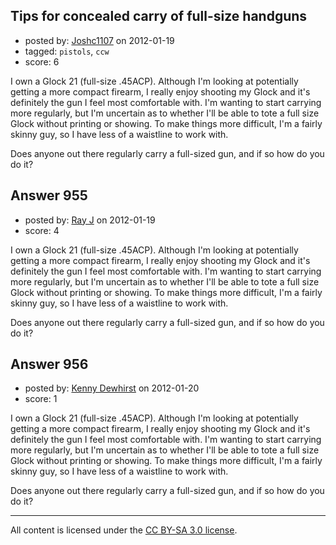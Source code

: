 ## Tips for concealed carry of full-size handguns

- posted by: [Joshc1107](https://stackexchange.com/users/-1/69-joshc1107) on 2012-01-19
- tagged: `pistols`, `ccw`
- score: 6

I own a Glock 21 (full-size .45ACP).  Although I'm looking at potentially getting a more compact firearm, I really enjoy shooting my Glock and it's definitely the gun I feel most comfortable with.  I'm wanting to start carrying more regularly, but I'm uncertain as to whether I'll be able to tote a full size Glock without printing or showing.  To make things more difficult, I'm a fairly skinny guy, so I have less of a waistline to work with.

Does anyone out there regularly carry a full-sized gun, and if so how do you do it?


## Answer 955

- posted by: [Ray J](https://stackexchange.com/users/-1/166-ray-j) on 2012-01-19
- score: 4

I own a Glock 21 (full-size .45ACP).  Although I'm looking at potentially getting a more compact firearm, I really enjoy shooting my Glock and it's definitely the gun I feel most comfortable with.  I'm wanting to start carrying more regularly, but I'm uncertain as to whether I'll be able to tote a full size Glock without printing or showing.  To make things more difficult, I'm a fairly skinny guy, so I have less of a waistline to work with.

Does anyone out there regularly carry a full-sized gun, and if so how do you do it?


## Answer 956

- posted by: [Kenny Dewhirst](https://stackexchange.com/users/-1/363-kenny-dewhirst) on 2012-01-20
- score: 1

I own a Glock 21 (full-size .45ACP).  Although I'm looking at potentially getting a more compact firearm, I really enjoy shooting my Glock and it's definitely the gun I feel most comfortable with.  I'm wanting to start carrying more regularly, but I'm uncertain as to whether I'll be able to tote a full size Glock without printing or showing.  To make things more difficult, I'm a fairly skinny guy, so I have less of a waistline to work with.

Does anyone out there regularly carry a full-sized gun, and if so how do you do it?



---

All content is licensed under the [CC BY-SA 3.0 license](https://creativecommons.org/licenses/by-sa/3.0/).
